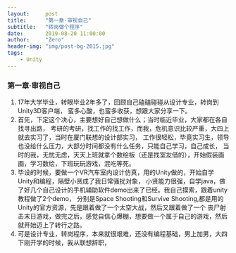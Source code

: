 ```yaml
---
layout:     post
title:      "第一章·审视自己"
subtitle:   "转岗做个程序"
date:       2019-08-20 11:00:00
author:     "Zero"
header-img: "img/post-bg-2015.jpg"
tags:
    - Unity
---
```


### 第一章·审视自己
1. 17年大学毕业，转眼毕业2年多了，回顾自己磕磕碰碰从设计专业，转岗到Unity3D客户端，
蛮多心酸，也蛮多收获，想跟大家分享一下。
2. 首先，下定这个决心，主要想好自己想做什么；当时临近毕业，大家都在各自找寻出路，
考研的考研，找工作的找工作，而我，危机意识比较严重，大四上就去实习了，当时在厦门联想的设计部实习，
工作很轻松，毕竟实习生，领导也没给什么压力，大部分时间都没有什么任务，只能自己学习，自己成长，
当时的我，无忧无虑，天天上班就拿个数绘板（还是找室友借的），开始假装画画，学习数绘，下班玩玩游戏，混吃等死。
3. 毕设的时候，要做一个VR汽车室内设计仿真，用的Unity做的，开始自学Unity和编程，隔壁小贤成了我日常骚扰对象，
小贤能力很强，自学java，做了好几个自己设计的手机辅助软件demo出来了已经。我自己摸索，跟着unity教程做了2个demo，
分别是Space Shooting和Survive Shooting,都是用的Unity的官方资源，先是跟着做了一个太空大战，然后又跟着做了一个
丧尸射击末日游戏，做完之后，感觉自信心爆棚，想要做一个属于自己的游戏，然后就开始迈上了转行之路。
4. 可是设计专业，转岗程序，本来就很艰难，还没有编程基础，男上加男，大四下刚开学的时候，我从联想辞职，

